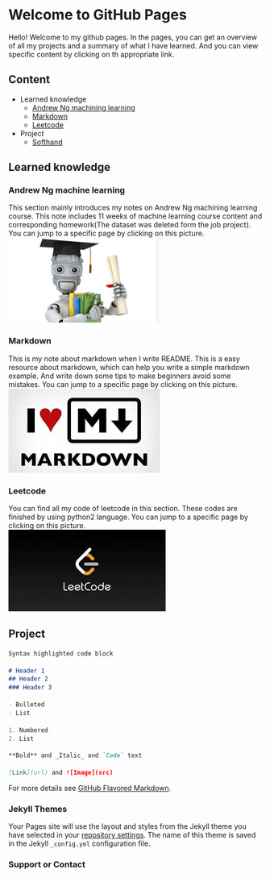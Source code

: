 # Welcome to GitHub Pages  

Hello! Welcome to my github pages. In the pages, you can get an overview of all my projects and a summary of what I have learned. And you can view specific content by clicking on th appropriate link.

## Content  

* Learned knowledge  
	* [Andrew Ng machining learning](#andrew-ng-machine-learning)  
	* [Markdown](#markdown)  
	* [Leetcode](#leetcode)
* Project
	* [Softhand](#softhand)  
	
## Learned knowledge  

### Andrew Ng machine learning  

This section mainly introduces my notes on Andrew Ng machining learning course. This note includes 11 weeks of machine learning course content and corresponding homework(The dataset was deleted form the job project). You can jump to a specific page by clicking on this picture.  
[![](/fig/fig_ML.jpg)][Andrew-Ng_ML_note]  

### Markdown  

This is my note about markdown when I write README. This is a easy resource about markdown, which can help you write a simple markdown example. And write down some tips to make beginners avoid some mistakes. You can jump to a specific page by clicking on this picture.  
[![](/fig/markdown_log.jpg)][markdown_note]  

### Leetcode  

You can find all my code of leetcode in this section. These codes are finished by using python2 language.  You can jump to a specific page by clicking on this picture.  
[![](/fig/leetcode.jpg)][leetcode]  

## Project  



```markdown
Syntax highlighted code block

# Header 1
## Header 2
### Header 3

- Bulleted
- List

1. Numbered
2. List

**Bold** and _Italic_ and `Code` text

[Link](url) and ![Image](src)
```

For more details see [GitHub Flavored Markdown](https://guides.github.com/features/mastering-markdown/).

### Jekyll Themes

Your Pages site will use the layout and styles from the Jekyll theme you have selected in your [repository settings](https://github.com/guoguanglu/guoguanglu.github.com/settings). The name of this theme is saved in the Jekyll `_config.yml` configuration file.

### Support or Contact

[Andrew-Ng_ML_note]: https://github.com/guoguanglu/Andrew-Ng_machine-learning 'jump to Andrew-Ng ML note page'
[markdown_note]: https://github.com/guoguanglu/markdown-note 'jump to markdown note page'  
[leetcode]: https://github.com/guoguanglu/leetcode 'jump to leetcode page'  

